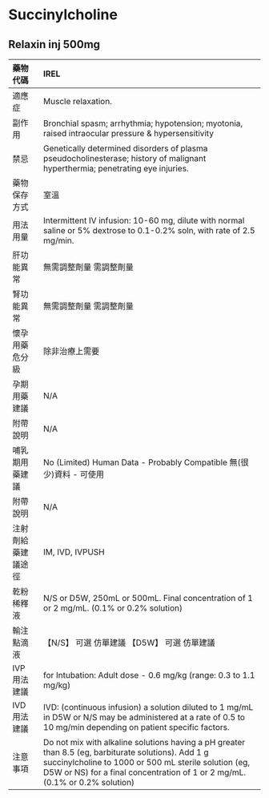 # Succinylcholine

## Relaxin inj 500mg

| 藥物代碼           | IREL                                                                                                                                                                                                                                       |
|:-------------------|:-------------------------------------------------------------------------------------------------------------------------------------------------------------------------------------------------------------------------------------------|
| 適應症             | Muscle relaxation.                                                                                                                                                                                                                         |
| 副作用             | Bronchial spasm; arrhythmia; hypotension; myotonia, raised intraocular pressure & hypersensitivity                                                                                                                                         |
| 禁忌               | Genetically determined disorders of plasma pseudocholinesterase; history of malignant hyperthermia; penetrating eye injuries.                                                                                                              |
| 藥物保存方式       | 室溫                                                                                                                                                                                                                                       |
| 用法用量           | Intermittent IV infusion: 10-60 mg, dilute with normal saline or 5% dextrose to 0.1-0.2% soln, with rate of 2.5 mg/min.                                                                                                                    |
| 肝功能異常         | 無需調整劑量  需調整劑量                                                                                                                                                                                                                   |
| 腎功能異常         | 無需調整劑量  需調整劑量                                                                                                                                                                                                                   |
| 懷孕用藥危分級     | 除非治療上需要                                                                                                                                                                                                                             |
| 孕期用藥建議       | N/A                                                                                                                                                                                                                                        |
| 附帶說明           | N/A                                                                                                                                                                                                                                        |
| 哺乳期用藥建議     | No (Limited) Human Data - Probably Compatible 無(很少)資料 - 可使用                                                                                                                                                                        |
| 附帶說明           | N/A                                                                                                                                                                                                                                        |
| 注射劑給藥建議途徑 | IM, IVD, IVPUSH                                                                                                                                                                                                                            |
| 乾粉稀釋液         | N/S or D5W, 250mL or 500mL. Final concentration of 1 or 2 mg/mL. (0.1% or 0.2% solution)                                                                                                                                                   |
| 輸注點滴液         | 【N/S】 可選 仿單建議  【D5W】 可選 仿單建議                                                                                                                                                                                               |
| IVP 用法建議       | for Intubation: Adult dose - 0.6 mg/kg (range: 0.3 to 1.1 mg/kg)                                                                                                                                                                           |
| IVD 用法建議       | IVD: (continuous infusion) a solution diluted to 1 mg/mL in D5W or N/S may be administered at a rate of 0.5 to 10 mg/min depending on patient specific factors.                                                                            |
| 注意事項           | Do not mix with alkaline solutions having a pH greater than 8.5 (eg, barbiturate solutions). Add 1 g succinylcholine to 1000 or 500 mL sterile solution (eg, D5W or NS) for a final concentration of 1 or 2 mg/mL. (0.1% or 0.2% solution) |

